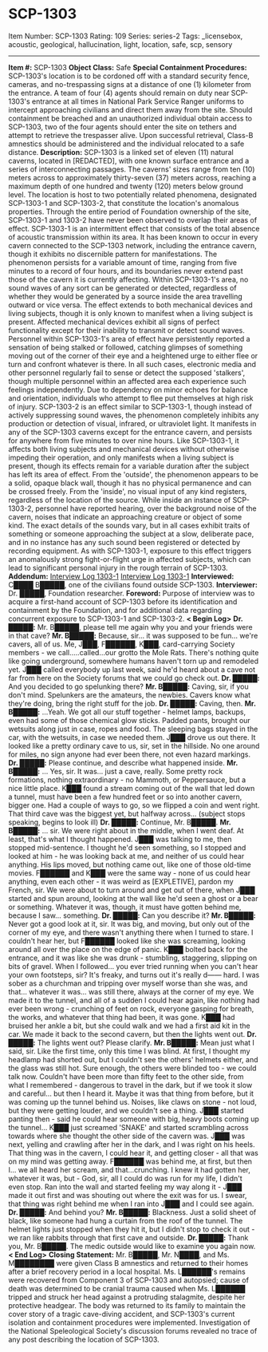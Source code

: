 # SCP-1303
Item Number: SCP-1303
Rating: 109
Series: series-2
Tags: _licensebox, acoustic, geological, hallucination, light, location, safe, scp, sensory

---

  
**Item #:** SCP-1303 
**Object Class:** Safe
**Special Containment Procedures:** SCP-1303's location is to be cordoned off with a standard security fence, cameras, and no-trespassing signs at a distance of one (1) kilometer from the entrance. A team of four (4) agents should remain on duty near SCP-1303's entrance at all times in National Park Service Ranger uniforms to intercept approaching civilians and direct them away from the site. Should containment be breached and an unauthorized individual obtain access to SCP-1303, two of the four agents should enter the site on tethers and attempt to retrieve the trespasser alive. Upon successful retrieval, Class-B amnestics should be administered and the individual relocated to a safe distance.
**Description:** SCP-1303 is a linked set of eleven (11) natural caverns, located in [REDACTED], with one known surface entrance and a series of interconnecting passages. The caverns' sizes range from ten (10) meters across to approximately thirty-seven (37) meters across, reaching a maximum depth of one hundred and twenty (120) meters below ground level. The location is host to two potentially related phenomena, designated SCP-1303-1 and SCP-1303-2, that constitute the location's anomalous properties. Through the entire period of Foundation ownership of the site, SCP-1303-1 and 1303-2 have never been observed to overlap their areas of effect.
SCP-1303-1 is an intermittent effect that consists of the total absence of acoustic transmission within its area. It has been known to occur in every cavern connected to the SCP-1303 network, including the entrance cavern, though it exhibits no discernible pattern for manifestations. The phenomenon persists for a variable amount of time, ranging from five minutes to a record of four hours, and its boundaries never extend past those of the cavern it is currently affecting. Within SCP-1303-1's area, no sound waves of any sort can be generated or detected, regardless of whether they would be generated by a source inside the area travelling outward or vice versa. The effect extends to both mechanical devices and living subjects, though it is only known to manifest when a living subject is present. Affected mechanical devices exhibit all signs of perfect functionality except for their inability to transmit or detect sound waves. Personnel within SCP-1303-1's area of effect have persistently reported a sensation of being stalked or followed, catching glimpses of something moving out of the corner of their eye and a heightened urge to either flee or turn and confront whatever is there. In all such cases, electronic media and other personnel regularly fail to sense or detect the supposed 'stalkers', though multiple personnel within an affected area each experience such feelings independently. Due to dependency on minor echoes for balance and orientation, individuals who attempt to flee put themselves at high risk of injury.
SCP-1303-2 is an effect similar to SCP-1303-1, though instead of actively suppressing sound waves, the phenomenon completely inhibits any production or detection of visual, infrared, or ultraviolet light. It manifests in any of the SCP-1303 caverns except for the entrance cavern, and persists for anywhere from five minutes to over nine hours. Like SCP-1303-1, it affects both living subjects and mechanical devices without otherwise impeding their operation, and only manifests when a living subject is present, though its effects remain for a variable duration after the subject has left its area of effect. From the 'outside', the phenomenon appears to be a solid, opaque black wall, though it has no physical permanence and can be crossed freely. From the 'inside', no visual input of any kind registers, regardless of the location of the source. While inside an instance of SCP-1303-2, personnel have reported hearing, over the background noise of the cavern, noises that indicate an approaching creature or object of some kind. The exact details of the sounds vary, but in all cases exhibit traits of something or someone approaching the subject at a slow, deliberate pace, and in no instance has any such sound been registered or detected by recording equipment. As with SCP-1303-1, exposure to this effect triggers an anomalously strong fight-or-flight urge in affected subjects, which can lead to significant personal injury in the rough terrain of SCP-1303.
**Addendum:**
[Interview Log 1303-1](javascript:;)
[Interview Log 1303-1](javascript:;)
**Interviewed:** C████ B█████, one of the civilians found outside SCP-1303.
**Interviewer:** Dr. █████, Foundation researcher.
**Foreword:** Purpose of interview was to acquire a first-hand account of SCP-1303 before its identification and containment by the Foundation, and for additional data regarding concurrent exposure to SCP-1303-1 and SCP-1303-2.
**< Begin Log>**
**Dr. █████:** Mr. B█████, please tell me again why you and your friends were in that cave?
**Mr. B█████:** Because, sir… it was supposed to be fun… we're cavers, all of us. Me, J███, F██████, K███, card-carrying Society members - we call…..called…our grotto the Mole Rats. There's nothing quite like going underground, somewhere humans haven't torn up and remodeled yet. J███ called everybody up last week, said he'd heard about a cave not far from here on the Society forums that we could go check out.
**Dr. █████:** And you decided to go spelunking there?
**Mr. B█████:** Caving, sir, if you don't mind. Spelunkers are the amateurs, the newbies. Cavers know what they're doing, bring the right stuff for the job.
**Dr. █████:** Caving, then.
**Mr. B█████:** …Yeah. We got all our stuff together - helmet lamps, backups, even had some of those chemical glow sticks. Padded pants, brought our wetsuits along just in case, ropes and food. The sleeping bags stayed in the car, with the wetsuits, in case we needed them. J███ drove us out there. It looked like a pretty ordinary cave to us, sir, set in the hillside. No one around for miles, no sign anyone had ever been there, not even hazard markings.
**Dr. █████:** Please continue, and describe what happened inside.
**Mr. B█████:** … Yes, sir. It was… just a cave, really. Some pretty rock formations, nothing extraordinary - no Mammoth, or Peppersauce, but a nice little place. K███ found a stream coming out of the wall that led down a tunnel, must have been a few hundred feet or so into another cavern, bigger one. Had a couple of ways to go, so we flipped a coin and went right. That third cave was the biggest yet, but halfway across… (subject stops speaking, begins to look ill)
**Dr. █████:** Continue, Mr. B█████.
**Mr. B█████:** … sir. We were right about in the middle, when I went deaf. At least, that's what I thought happened. J███ was talking to me, then stopped mid-sentence. I thought he'd seen something, so I stopped and looked at him - he was looking back at me, and neither of us could hear anything. His lips moved, but nothing came out, like one of those old-time movies. F██████ and K███ were the same way - none of us could hear anything, even each other - it was weird as [EXPLETIVE], pardon my French, sir. We were about to turn around and get out of there, when J███ started and spun around, looking at the wall like he'd seen a ghost or a bear or something. Whatever it was, though, it must have gotten behind me, because I saw… something.
**Dr. █████:** Can you describe it?
**Mr. B█████:** Never got a good look at it, sir. It was big, and moving, but only out of the corner of my eye, and there wasn't anything there when I turned to stare. I couldn't hear her, but F██████ looked like she was screaming, looking around all over the place on the edge of panic. K███ bolted back for the entrance, and it was like she was drunk - stumbling, staggering, slipping on bits of gravel. When I followed… you ever tried running when you can't hear your own footsteps, sir? It's freaky, and turns out it's really d—— hard. I was sober as a churchman and tripping over myself worse than she was, and that… whatever it was… was still there, always at the corner of my eye. We made it to the tunnel, and all of a sudden I could hear again, like nothing had ever been wrong - crunching of feet on rock, everyone gasping for breath, the works, and whatever that thing had been, it was gone. K███ had bruised her ankle a bit, but she could walk and we had a first aid kit in the car. We made it back to the second cavern, but then the lights went out.
**Dr. █████:** The lights went out? Please clarify.
**Mr. B█████:** Mean just what I said, sir. Like the first time, only this time I was blind. At first, I thought my headlamp had shorted out, but I couldn't see the others' helmets either, and the glass was still hot. Sure enough, the others were blinded too - we could talk now. Couldn't have been more than fifty feet to the other side, from what I remembered - dangerous to travel in the dark, but if we took it slow and careful… but then I heard it. Maybe it was that thing from before, but it was coming up the tunnel behind us. Noises, like claws on stone - not loud, but they were getting louder, and we couldn't see a thing. J███ started panting then - said he could hear someone with big, heavy boots coming up the tunnel… K███ just screamed 'SNAKE' and started scrambling across towards where she thought the other side of the cavern was. J███ was next, yelling and crawling after her in the dark, and I was right on his heels. That thing was in the cavern, I could hear it, and getting closer - all that was on my mind was getting away. F██████ was behind me, at first, but then I… we all heard her scream, and that…crunching. I knew it had gotten her, whatever it was, but - God, sir, all I could do was run for my life, I didn't even stop. Ran into the wall and started feeling my way along it - J███ made it out first and was shouting out where the exit was for us. I swear, that thing was right behind me when I ran into J███ and I could see again.
**Dr. █████:** And behind you?
**Mr. B█████:** Blackness. Just a solid sheet of black, like someone had hung a curtain from the roof of the tunnel. The helmet lights just stopped when they hit it, but I didn't stop to check it out - we ran like rabbits through that first cave and outside.
**Dr. █████:** Thank you, Mr. B█████. The medic outside would like to examine you again now.
**< End Log>**
**Closing Statement:** Mr. B█████, Mr. N████, and Ms. M████████ were given Class B amnestics and returned to their homes after a brief recovery period in a local hospital. Ms. L██████'s remains were recovered from Component 3 of SCP-1303 and autopsied; cause of death was determined to be cranial trauma caused when Ms. L██████ tripped and struck her head against a protruding stalagmite, despite her protective headgear. The body was returned to its family to maintain the cover story of a tragic cave-diving accident, and SCP-1303's current isolation and containment procedures were implemented. Investigation of the National Speleological Society's discussion forums revealed no trace of any post describing the location of SCP-1303.